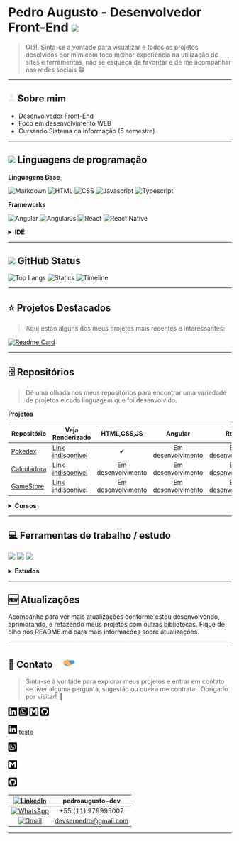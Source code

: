 # Pedro Augusto - Desenvolvedor Front-End <img src="https://media.giphy.com/media/hvRJCLFzcasrR4ia7z/giphy.gif" width="35">

> Olá!, Sinta-se a vontade para visualizar e todos os projetos desolvidos por mim com foco melhor experiência na utilização de sites e ferramentas, não se esqueça de favoritar e de me acompanhar nas redes sociais :grin:

___

## <img src="assets/svg/user-solid.svg" width="16"> Sobre mim


- Desenvolvedor Front-End
- Foco em desenvolvimento WEB
- Cursando Sistema da informação (5 semestre)

___

## <img src="https://media2.giphy.com/media/QssGEmpkyEOhBCb7e1/giphy.gif?cid=ecf05e47a0n3gi1bfqntqmob8g9aid1oyj2wr3ds3mg700bl&rid=giphy.gif" width ="25"> Linguagens de programação
  
**Linguagens Base**

![Markdown](https://img.shields.io/badge/Markdown-000000?style=for-the-badge&logo=markdown&logoColor=white)
![HTML](https://img.shields.io/badge/HTML5-E34F26?style=for-the-badge&logo=html5&logoColor=white)
![CSS](https://img.shields.io/badge/CSS3-1572B6?style=for-the-badge&logo=css3&logoColor=white)
![Javascript](https://img.shields.io/badge/JavaScript-323330?style=for-the-badge&logo=javascript&logoColor=F7DF1E)
![Typescript](https://img.shields.io/badge/TypeScript-007ACC?style=for-the-badge&logo=typescript&logoColor=white)

**Frameworks**
  
![Angular](https://img.shields.io/badge/Angular-DD0031?style=for-the-badge&logo=angular&logoColor=white)
![AngularJs](https://img.shields.io/badge/AngularJS-E23237?style=for-the-badge&logo=angularjs&logoColor=white)
![React](https://img.shields.io/badge/React-20232A?style=for-the-badge&logo=react&logoColor=61DAFB)
![React Native](https://img.shields.io/badge/React_Native-20232A?style=for-the-badge&logo=react&logoColor=61DAFB)

<details><br>

<summary><b>IDE</b></summary>


![Visual Studio Code](https://img.shields.io/badge/Visual_Studio_Code-0078D4?style=for-the-badge&logo=visual%20studio%20code&logoColor=white)
![Notepad ++](https://img.shields.io/badge/Notepad++-90E59A.svg?style=for-the-badge&logo=notepad%2B%2B&logoColor=black)

**Ferramentas**

![Figma](https://img.shields.io/badge/Figma-F24E1E?style=for-the-badge&logo=figma&logoColor=white)
![Canva](https://img.shields.io/badge/Canva-%2300C4CC.svg?&style=for-the-badge&logo=Canva&logoColor=white)
![Adobe Creative Cloud](https://img.shields.io/badge/Adobe%20Creative%20Cloud-DA1F26?style=for-the-badge&logo=Adobe%20Creative%20Cloud&logoColor=white)
![Microsoft Office](https://img.shields.io/badge/Microsoft_Office-D83B01?style=for-the-badge&logo=microsoft-office&logoColor=white)

</details>

___

## <img src="https://media.giphy.com/media/iY8CRBdQXODJSCERIr/giphy.gif" width="35"> GitHub Status 

![Top Langs](https://streak-stats.demolab.com?user=DevPedroAugusto&locale=pt-br&mode=daily&theme=react&hide_border=false&border_radius=5&hide_border=true)
![Statics](https://github-readme-stats.vercel.app/api/top-langs?username=DevPedroAugusto&locale=pt-br&hide_title=false&layout=compact&card_width=320&langs_count=5&theme=react&hide_border=true)
![Timeline](https://github-readme-activity-graph.vercel.app/graph?username=DevPedroAugusto&theme=react&bg_color=20232a&hide_border=true)

___

## ⭐ Projetos Destacados 

> Aqui estão alguns dos meus projetos mais recentes e interessantes:

[![Readme Card](https://github-readme-stats.vercel.app/api/pin/?username=DevPedroAugusto&repo=Pokedex&theme=react&hide_border=true)](https://github.com/DevPedroAugusto/Pokedex)

___

## 🗄 Repositórios
> Dê uma olhada nos meus repositórios para encontrar uma variedade de projetos e cada linguagem que foi desenvolvido.

**Projetos**
  
| Repositório | Veja Renderizado | HTML,CSS,JS | Angular | React |
|-------------|------------------------------|:-----------:|:-------:|:-----:|
| [Pokedex](https://github.com/DevPedroAugusto/Pokedex) | [Link indisponível]() | ✔ | Em desenvolvimento  | Em desenvolvimento |
| [Calculadora](https://github.com/DevPedroAugusto/Calculadora)| [Link indisponível]() | Em desenvolvimento | Em desenvolvimento  | Em desenvolvimento |
| [GameStore](https://github.com/DevPedroAugusto/GameStore) | [Link indisponível]() | Em desenvolvimento | Em desenvolvimento  | Em desenvolvimento |

<details><br>

<summary><b>Cursos</b></summary>
  
| Plataforma | Curso | Linguagens | Status | 
|------------|-------|------------|:------:|
|[Udemy](https://github.com/DevPedroAugusto/Udemy) | Formação Front End | HTML, CSS, JavaScript, React | Em andamento |

</details>

___

## 💻 Ferramentas de trabalho / estudo 

 ![](https://img.shields.io/badge/Windows-0078D6?style=for-the-badge&logo=windows&logoColor=white) 
 ![](https://img.shields.io/badge/Intel-Core_i5_10th-0071C5?style=for-the-badge&logo=intel&logoColor=white) 
 ![](https://img.shields.io/badge/NVIDIA-GTX1650-76B900?style=for-the-badge&logo=nvidia&logoColor=white)

 <details><br>
 <summary><b>Estudos</b></summary>
   
 ![Udemy](https://img.shields.io/badge/Udemy-EC5252?style=for-the-badge&logo=Udemy&logoColor=white)
 ![YouTube](https://img.shields.io/badge/YouTube-FF0000?style=for-the-badge&logo=youtube&logoColor=white)

 </details>

___

## 🆕 Atualizações

Acompanhe para ver mais atualizações conforme estou desenvolvendo, aprimorando, e refazendo meus projetos com outras bibliotecas. Fique de olho nos README.md para mais informações sobre atualizações. 

___

## 📲 Contato <img src="https://github.com/0xAbdulKhalid/0xAbdulKhalid/raw/main/assets/mdImages/handshake.gif" width ="60" padding ="0">

> Sinta-se à vontade para explorar meus projetos e entrar em contato se tiver alguma pergunta, sugestão ou queira me contratar. Obrigado por visitar! 🚀

<img src="assets/svg/linkedin.svg" width=20/> 

<img src="assets/svg/square-whatsapp.svg" width=20>

<img src="assets/svg/gmail.svg" width=20>

<img src="assets/svg/square-github.svg" width=20>

[<img src="assets/svg/linkedin.svg" width=20/>](https://www.linkedin.com/in/pedroaugusto-dev/) teste


[<img src="assets/svg/square-whatsapp.svg" width=20>](https://api.whatsapp.com/send/?phone=5511979995007&text=Ol%C3%A1+Pedro,+me+interessei+pelo+seu+curr%C3%ADculo+podemos+conversar?&type=phone_number&app_absent=0)

[<img src="assets/svg/gmail.svg" width=20>](https://www.linkedin.com/in/pedroaugusto-dev/)

[<img src="assets/svg/square-github.svg" width=20>](https://www.linkedin.com/in/pedroaugusto-dev/)


|[![LinkedIn](https://img.shields.io/badge/LinkedIn-0077B5?style=for-the-badge&logo=linkedin&logoColor=white)]()| pedroaugusto-dev |
|:--------------------------------------------------------------------------------------------------------:|:----:|
|[![WhatsApp](https://img.shields.io/badge/WhatsApp-25D366?style=for-the-badge&logo=whatsapp&logoColor=white)](https://api.whatsapp.com/send/?phone=5511979995007&text=Ol%C3%A1+Pedro,+me+interessei+pelo+seu+curr%C3%ADculo+podemos+conversar?&type=phone_number&app_absent=0)| +55 (11) 979995007| 
|[![Gmail](https://img.shields.io/badge/Gmail-D14836?style=for-the-badge&logo=gmail&logoColor=white)](https://mailto:pedro@gmail.com/)|devserpedro@gmail.com|

___
